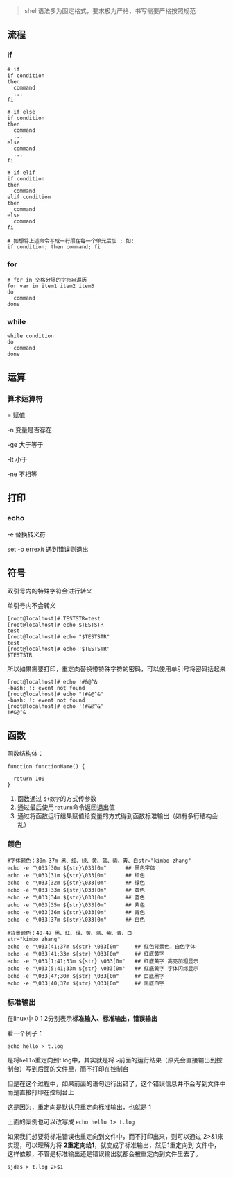 >shell语法多为固定格式，要求极为严格，书写需要严格按照规范

## 流程
### if
```shell
# if
if condition
then
  command
  ...
fi

# if else
if condition
then
  command
  ...
else
  command
  ...
fi

# if elif
if condition
then
  command
elif condition
then
  command
else
  command
fi

# 如想将上述命令写成一行须在每一个单元后加 ; 如:
if condition; then command; fi
```
### for
```shell
# for in 空格分隔的字符串遍历
for var in item1 item2 item3
do
  command
done
```
### while
```shell
while condition
do
  command
done
```

## 运算

### 算术运算符

= 赋值

-n 变量是否存在

-ge 大于等于

-lt 小于

-ne 不相等

## 打印

### echo

-e 替换转义符

set -o errexit 遇到错误则退出



## 符号

双引号内的特殊字符会进行转义

单引号内不会转义

```shell
[root@localhost]# TESTSTR=test
[root@localhost]# echo $TESTSTR
test
[root@localhost]# echo "$TESTSTR"
test
[root@localhost]# echo '$TESTSTR'
$TESTSTR
```

所以如果需要打印，重定向替换带特殊字符的密码，可以使用单引号将密码括起来

```shell
[root@localhost]# echo !#&@^&
-bash: !: event not found
[root@localhost]# echo "!#&@^&"
-bash: !: event not found
[root@localhost]# echo '!#&@^&'
!#&@^&
```

## 函数
函数结构体：
```shell
function functionName() {
  
  return 100
}
```

1. 函数通过 `$+数字`的方式传参数
2. 通过最后使用`return`命令返回退出值
3. 通过将函数运行结果赋值给变量的方式得到函数标准输出（如有多行结构会乱）

### 颜色

```shell
#字体颜色：30m-37m 黑、红、绿、黄、蓝、紫、青、白str="kimbo zhang"
echo -e "\033[30m ${str}\033[0m"      ## 黑色字体
echo -e "\033[31m ${str}\033[0m"      ## 红色
echo -e "\033[32m ${str}\033[0m"      ## 绿色
echo -e "\033[33m ${str}\033[0m"      ## 黄色
echo -e "\033[34m ${str}\033[0m"      ## 蓝色
echo -e "\033[35m ${str}\033[0m"      ## 紫色
echo -e "\033[36m ${str}\033[0m"      ## 青色
echo -e "\033[37m ${str}\033[0m"      ## 白色

#背景颜色：40-47 黑、红、绿、黄、蓝、紫、青、白
str="kimbo zhang"
echo -e "\033[41;37m ${str} \033[0m"     ## 红色背景色，白色字体
echo -e "\033[41;33m ${str} \033[0m"     ## 红底黄字
echo -e "\033[1;41;33m ${str} \033[0m"   ## 红底黄字 高亮加粗显示
echo -e "\033[5;41;33m ${str} \033[0m"   ## 红底黄字 字体闪烁显示
echo -e "\033[47;30m ${str} \033[0m"     ## 白底黑字
echo -e "\033[40;37m ${str} \033[0m"     ## 黑底白字
```



### 标准输出

在linux中 0 1 2分别表示**标准输入、标准输出，错误输出**

看一个例子：

```shell
echo hello > t.log
```

是将`hello`重定向到t.log中，其实就是将 `>`前面的运行结果（原先会直接输出到控制台）写到后面的文件里，而不打印在控制台

但是在这个过程中，如果前面的语句运行出错了，这个错误信息并不会写到文件中而是直接打印在控制台上

这是因为，重定向是默认只重定向标准输出，也就是 1

上面的案例也可以改写成 `echo hello 1> t.log`

如果我们想要将标准错误也重定向到文件中，而不打印出来，则可以通过 2>&1来实现，可以理解为将 **2重定向给1**，就变成了标准输出，然后1重定向到 文件中，这样依赖，不管是标准输出还是错误输出就都会被重定向到文件里去了。

```shell
sjdas > t.log 2>$1
```

